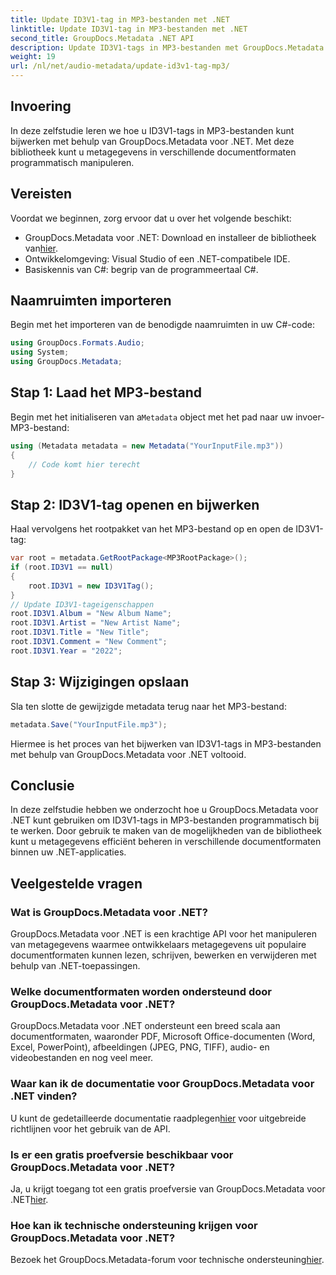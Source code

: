 ```yaml
---
title: Update ID3V1-tag in MP3-bestanden met .NET
linktitle: Update ID3V1-tag in MP3-bestanden met .NET
second_title: GroupDocs.Metadata .NET API
description: Update ID3V1-tags in MP3-bestanden met GroupDocs.Metadata voor .NET. Volg deze tutorial voor eenvoudige manipulatie van metagegevens in uw .NET-toepassingen.
weight: 19
url: /nl/net/audio-metadata/update-id3v1-tag-mp3/
---
```

## Invoering
In deze zelfstudie leren we hoe u ID3V1-tags in MP3-bestanden kunt bijwerken met behulp van GroupDocs.Metadata voor .NET. Met deze bibliotheek kunt u metagegevens in verschillende documentformaten programmatisch manipuleren.
## Vereisten
Voordat we beginnen, zorg ervoor dat u over het volgende beschikt:
- GroupDocs.Metadata voor .NET: Download en installeer de bibliotheek van[hier](https://releases.groupdocs.com/metadata/net/).
- Ontwikkelomgeving: Visual Studio of een .NET-compatibele IDE.
- Basiskennis van C#: begrip van de programmeertaal C#.

## Naamruimten importeren
Begin met het importeren van de benodigde naamruimten in uw C#-code:
```csharp
using GroupDocs.Formats.Audio;
using System;
using GroupDocs.Metadata;
```
## Stap 1: Laad het MP3-bestand
 Begin met het initialiseren van a`Metadata` object met het pad naar uw invoer-MP3-bestand:
```csharp
using (Metadata metadata = new Metadata("YourInputFile.mp3"))
{
    // Code komt hier terecht
}
```
## Stap 2: ID3V1-tag openen en bijwerken
Haal vervolgens het rootpakket van het MP3-bestand op en open de ID3V1-tag:
```csharp
var root = metadata.GetRootPackage<MP3RootPackage>();
if (root.ID3V1 == null)
{
    root.ID3V1 = new ID3V1Tag();
}
// Update ID3V1-tageigenschappen
root.ID3V1.Album = "New Album Name";
root.ID3V1.Artist = "New Artist Name";
root.ID3V1.Title = "New Title";
root.ID3V1.Comment = "New Comment";
root.ID3V1.Year = "2022";
```
## Stap 3: Wijzigingen opslaan
Sla ten slotte de gewijzigde metadata terug naar het MP3-bestand:
```csharp
metadata.Save("YourInputFile.mp3");
```
Hiermee is het proces van het bijwerken van ID3V1-tags in MP3-bestanden met behulp van GroupDocs.Metadata voor .NET voltooid.

## Conclusie
In deze zelfstudie hebben we onderzocht hoe u GroupDocs.Metadata voor .NET kunt gebruiken om ID3V1-tags in MP3-bestanden programmatisch bij te werken. Door gebruik te maken van de mogelijkheden van de bibliotheek kunt u metagegevens efficiënt beheren in verschillende documentformaten binnen uw .NET-applicaties.

## Veelgestelde vragen
### Wat is GroupDocs.Metadata voor .NET?
GroupDocs.Metadata voor .NET is een krachtige API voor het manipuleren van metagegevens waarmee ontwikkelaars metagegevens uit populaire documentformaten kunnen lezen, schrijven, bewerken en verwijderen met behulp van .NET-toepassingen.
### Welke documentformaten worden ondersteund door GroupDocs.Metadata voor .NET?
GroupDocs.Metadata voor .NET ondersteunt een breed scala aan documentformaten, waaronder PDF, Microsoft Office-documenten (Word, Excel, PowerPoint), afbeeldingen (JPEG, PNG, TIFF), audio- en videobestanden en nog veel meer.
### Waar kan ik de documentatie voor GroupDocs.Metadata voor .NET vinden?
 U kunt de gedetailleerde documentatie raadplegen[hier](https://tutorials.groupdocs.com/metadata/net/) voor uitgebreide richtlijnen voor het gebruik van de API.
### Is er een gratis proefversie beschikbaar voor GroupDocs.Metadata voor .NET?
 Ja, u krijgt toegang tot een gratis proefversie van GroupDocs.Metadata voor .NET[hier](https://releases.groupdocs.com/).
### Hoe kan ik technische ondersteuning krijgen voor GroupDocs.Metadata voor .NET?
 Bezoek het GroupDocs.Metadata-forum voor technische ondersteuning[hier](https://forum.groupdocs.com/c/metadata/14).